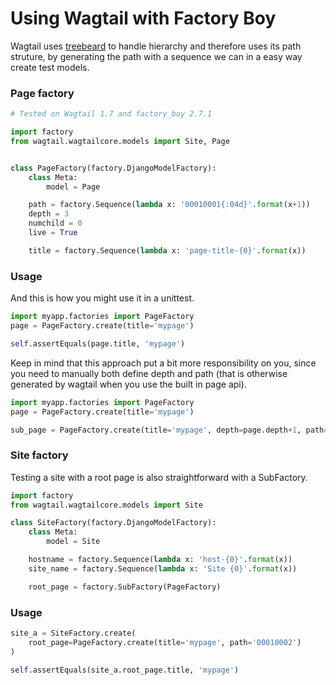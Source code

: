 # Using Wagtail with Factory Boy

Wagtail uses [treebeard](https://github.com/tabo/django-treebeard) to handle hierarchy and therefore uses its path struture, by generating the path with a sequence we can in a easy way create test models.


### Page factory

```python
# Tested on Wagtail 1.7 and factory_boy 2.7.1

import factory
from wagtail.wagtailcore.models import Site, Page


class PageFactory(factory.DjangoModelFactory):
    class Meta:
        model = Page

    path = factory.Sequence(lambda x: '00010001{:04d}'.format(x+1))
    depth = 3
    numchild = 0
    live = True

    title = factory.Sequence(lambda x: 'page-title-{0}'.format(x))
```


### Usage

And this is how you might use it in a unittest.

```python
import myapp.factories import PageFactory
page = PageFactory.create(title='mypage')

self.assertEquals(page.title, 'mypage')
```

Keep in mind that this approach put a bit more responsibility on you, since you need to manually both define depth and path (that is otherwise generated by wagtail when you use the built in page api).

```python
import myapp.factories import PageFactory
page = PageFactory.create(title='mypage')

sub_page = PageFactory.create(title='mypage', depth=page.depth+1, path='{}0001'.format(page.path))
```


### Site factory

Testing a site with a root page is also straightforward with a SubFactory.

```python
import factory
from wagtail.wagtailcore.models import Site

class SiteFactory(factory.DjangoModelFactory):
    class Meta:
        model = Site

    hostname = factory.Sequence(lambda x: 'host-{0}'.format(x))
    site_name = factory.Sequence(lambda x: 'Site {0}'.format(x))

    root_page = factory.SubFactory(PageFactory)
```

### Usage

```python
site_a = SiteFactory.create(
    root_page=PageFactory.create(title='mypage', path='00010002')
)

self.assertEquals(site_a.root_page.title, 'mypage')
```
